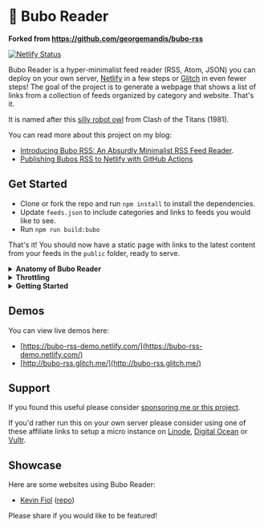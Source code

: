 # 🦉 Bubo Reader
**Forked from https://github.com/georgemandis/bubo-rss**

[![Netlify Status](https://api.netlify.com/api/v1/badges/81dd219c-51cb-4418-a18c-42c8b104c689/deploy-status)](https://app.netlify.com/sites/bubo-rss-demo/deploys)



Bubo Reader is a hyper-minimalist feed reader (RSS, Atom, JSON) you can deploy on your own server, [Netlify](https://netlify.com) in a few steps or [Glitch](https://glitch.com) in even fewer steps! The goal of the project is to generate a webpage that shows a list of links from a collection of feeds organized by category and website. That's it.

It is named after this [silly robot owl](https://www.youtube.com/watch?v=MYSeCfo9-NI) from Clash of the Titans (1981).

You can read more about this project on my blog:

- [Introducing Bubo RSS: An Absurdly Minimalist RSS Feed Reader](https://george.mand.is/2019/11/introducing-bubo-rss-an-absurdly-minimalist-rss-feed-reader/).
- [Publishing Bubos RSS to Netlify with GitHub Actions](https://george.mand.is/2020/02/publishing-bubos-rss-to-netlify-with-github-actions/)

## Get Started

- Clone or fork the repo and run `npm install` to install the dependencies.
- Update `feeds.json` to include categories and links to feeds you would like to see.
- Run `npm run build:bubo`

That's it! You should now have a static page with links to the latest content from your feeds in the `public` folder, ready to serve.

<details>
  <summary>
    <strong>Anatomy of Bubo Reader</strong>
  </summary>

The static pieces:

- `conf/feeds.json` - a JSON file containing your feed URLS separated into categories.
- `config/template.html` - a [Nunjucks](https://mozilla.github.io/nunjucks/) template that lets you change how the feeds are displayed. This can be changed to anything else you like— see below.
- `public/style.css` - a CSS file to stylize your feed output.
- `public/index.html` - The HTML file that gets automatically generated when Bubo is run.

The engine:

- `src/index.ts` - The primary script you run when you want to build a new version of Bubo. It will automatically fetch the latest content from your feeds and build a new static file at `public/index.html`.
- `src/renderer.ts` — The renderer that loads Nunjucks, the template and understands how to process the incoming feed data. Prefer something else? This is the place to change it!
- `src/utilities.ts` — A variety of parsing and normalization utilities for Bubo, hidden away to try and keep things clean.

</details>

<details>
  <summary>
    <strong>Throttling</strong>
  </summary>

In the main `index.ts` file you will find two values that allow you to batch and throttle your feed requests:

- `MAX_CONNECTIONS` dictates the maximum number of requests a batch can have going at once.
- `DELAY_MS` dictates the amount of delay time between each batch.

The default configuration is **no batching or throttling** because `MAX_CONNECTIONS` is set to `Infinity`. If you wanted to change Bubo to only fetch one feed at a time every second you could set these values to:

```javascript
const MAX_CONNECTIONS = 1;
const DELAY_MS = 1000;
```

If you wanted to limit things to 10 simultaneous requests every 2.5 seconds you could set it like so:

```javascript
const MAX_CONNECTIONS = 10;
const DELAY_MS = 2500;
```

In practice, I've never _really_ run into an issue leaving `MAX_CONNECTIONS` set to `Infinity` but this feels like a sensible safeguard to design.

</details>

<details>
  <summary>
    <strong>Getting Started</strong>
  </summary>

- [Deploying to Glitch](#glitch)
- [Deploying to Netlify](#netlify)
- [Keeping feeds updated](#updated)

<a id="glitch"></a>

## Deploying to Glitch

The quickest way is to remix the project on Glitch:
[https://glitch.com/edit/#!/bubo-rss](https://glitch.com/edit/#!/bubo-rss)

There is also a `glitch` branch on this repo if you'd prefer to start there.

Just change some feeds in `./config/feeds.json` file and you're set! If you'd like to modify the style or the template you can changed `./public/style.css` file or the `./config/template.html` file respectively.

<a id="netlify"></a>

## Deploying to Netlify

- [Fork the repository](https://github.com/georgemandis/bubo-rss/fork)
- From your forked repository edit `config/feeds.json` to manage your feeds and categories
- [Create a new site](https://app.netlify.com/start) on Netlify from GitHub

The deploy settings should automatically import from the `netlify.toml` file. All you'll need to do is confirm and you're ready to go!

<a id="updated"></a>

### Keeping Feeds Updated

#### Using Netlify Webhooks

To keep your feeds up to date you'll want to [setup a Build Hook](https://www.netlify.com/docs/webhooks/#incoming-webhooks) for your Netlify site and use another service to ping it every so often to trigger a rebuild. I'd suggest looking into:

- [IFTTT](https://ifttt.com/)
- [Zapier](https://zapier.com/)
- [EasyCron](https://www.easycron.com/)

#### Rolling Your Own

If you already have a server running Linux and some command-line experience it might be simpler to setup a [cron job](https://en.wikipedia.org/wiki/Cron).

</details>

## Demos

You can view live demos here:

- [https://bubo-rss-demo.netlify.com/](https://bubo-rss-demo.netlify.com/)
- [http://bubo-rss.glitch.me/](http://bubo-rss.glitch.me/)

## Support

If you found this useful please consider [sponsoring me or this project](https://github.com/sponsors/georgemandis).

If you'd rather run this on your own server please consider using one of these affiliate links to setup a micro instance on [Linode](https://www.linode.com/?r=8729957ab02b50a695dcea12a5ca55570979d8b9), [Digital Ocean](https://m.do.co/c/31f58d367777) or [Vultr](https://www.vultr.com/?ref=8403978).

## Showcase

Here are some websites using Bubo Reader:

- [Kevin Fiol](https://kevinfiol.com/reader/) ([repo](https://github.com/kevinfiol/reader))

Please share if you would like to be featured!
